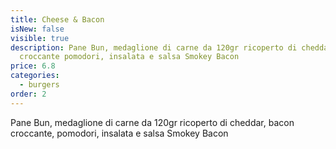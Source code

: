 ```yaml
---
title: Cheese & Bacon
isNew: false
visible: true
description: Pane Bun, medaglione di carne da 120gr ricoperto di cheddar, bacon
  croccante pomodori, insalata e salsa Smokey Bacon
price: 6.8
categories:
  - burgers
order: 2
---
```

Pane Bun, medaglione di carne da 120gr ricoperto di cheddar, bacon croccante, pomodori, insalata e salsa Smokey Bacon